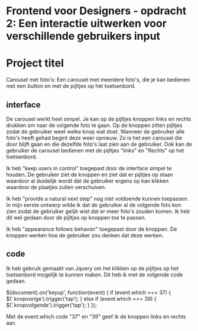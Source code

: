 # Frontend voor Designers - opdracht 2: Een interactie uitwerken voor verschillende gebruikers input


# Project titel
Carousel met foto's: Een carousel met meerdere foto's, die je kan bedienen met een button en met de pijltjes op het toetsenbord.

## interface
De carousel werkt heel simpel. Je kan op de pijltjes knoppen links en rechts drukken om naar de volgende foto te gaan. Op de knoppen zitten pijltjes zodat de gebruiker weet welke knop wat doet. Wanneer de gebruiker alle foto's heeft gehad begint deze weer opnieuw. Zo is het een carousel die door blijft gaan en die dezelfde foto's laat zien aan de gebruiker. Ook kan de gebruiker de carousel bedienen met de pijltjes "links" en "Rechts" op het toetsenbord. 

Ik heb "keep users in control" toegepast door de interface simpel te houden. De gebruiker ziet de knoppen en ziet dat er pijltjes op staan waardoor al duidelijk wordt dat de gebruiker ergens op kan klikken waardoor de plaatjes zullen verschuiven. 

Ik heb "provide a natural next step" nog niet voldoende kunnen toepassen. In mijn eerste ontwerp wilde ik dat de gebruiker al de volgende foto kon zien zodat de gebruiker gelijk wist dat er meer foto's zouden komen. Ik heb dit wel gedaan door de pijltjes op knoppen toe te passen.

Ik heb "appearance follows behavior" toegepast door de knoppen. De knoppen werken hoe de gebruiker zou denken dat deze werken. 


## code
Ik heb gebruik gemaakt van Jquery om het klikken op de pijltjes op het toetsenbord mogelijk te kunnen maken.
Dit heb ik met de volgende code gedaan. 

 $(document).on('keyup', function(event) {
   if (event.which === 37) {
      $('.knopvorige').trigger('tap');
   } else if (event.which === 39) {
      $('.knopvolgende').trigger('tap');
   }
}); 

Met de event.which code "37" en "39" geef ik de knoppen links en rechts aan.



